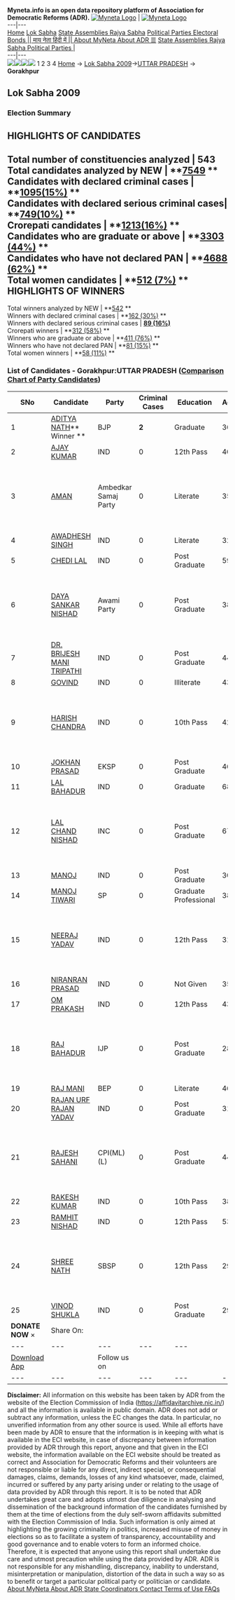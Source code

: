 **Myneta.info is an open data repository platform of Association for Democratic Reforms (ADR).**
[![Myneta Logo](https://www.myneta.info/lib/img/myneta-logo.png)](https://www.myneta.info/) | [![Myneta Logo](https://www.myneta.info/lib/img/adr-logo.png)](https://adrindia.org)  
---|---  
[Home](https://www.myneta.info/) [Lok Sabha](https://www.myneta.info/#ls "Lok Sabha") [ State Assemblies ](https://www.myneta.info/#sa "State Assemblies") [Rajya Sabha](https://www.myneta.info/#rs "Rajya Sabha") [Political Parties ](https://www.myneta.info/party "Political Parties") [ Electoral Bonds ](https://www.myneta.info/electoral_bonds "Electoral Bonds") [ || माय नेता हिंदी में || ](https://translate.google.co.in/translate?prev=hp&hl=en&js=y&u=www.myneta.info&sl=en&tl=hi&history_state0=) [ About MyNeta ](https://adrindia.org/content/about-myneta) [ About ADR ](https://adrindia.org/about-adr/who-we-are) [☰](javascript:void\(0\))
[ State Assemblies ](https://www.myneta.info/#sa "State Assemblies") [ Rajya Sabha ](https://www.myneta.info/#rs "Rajya Sabha") [ Political Parties ](https://www.myneta.info/party "Political Parties")
|   
---|---  
![](https://www.myneta.info/lib/img/banner/banner-1.png)![](https://www.myneta.info/lib/img/banner/banner-2.png)![](https://www.myneta.info/lib/img/banner/banner-3.png)![](https://www.myneta.info/lib/img/banner/banner-4.png)
1  2  3  4 
[Home](https://www.myneta.info/) → [Lok Sabha 2009](https://www.myneta.info/ls2009/)→[UTTAR PRADESH](https://www.myneta.info/ls2009/index.php?action=show_constituencies&state_id=24) → **Gorakhpur**
### 
## Lok Sabha 2009
###  Election Summary 
HIGHLIGHTS OF CANDIDATES  
---  
Total number of constituencies analyzed |  543   
Total candidates analyzed by NEW | **[7549](https://www.myneta.info/ls2009/index.php?action=summary&subAction=candidates_analyzed&sort=candidate#summary) **  
Candidates with declared criminal cases | **[1095(15%)](https://www.myneta.info/ls2009/index.php?action=summary&subAction=crime&sort=candidate#summary) **  
Candidates with declared serious criminal cases| **[749(10%)](https://www.myneta.info/ls2009/index.php?action=summary&subAction=serious_crime&sort=candidate#summary) **  
Crorepati candidates | **[1213(16%)](https://www.myneta.info/ls2009/index.php?action=summary&subAction=crorepati&sort=candidate#summary) **  
Candidates who are graduate or above | **[3303 (44%)](https://www.myneta.info/ls2009/index.php?action=summary&subAction=education&sort=candidate#summary) **  
Candidates who have not declared PAN | **[4688 (62%)](https://www.myneta.info/ls2009/index.php?action=summary&subAction=without_pan&sort=candidate#summary) **  
Total women candidates | **[512 (7%)](https://www.myneta.info/ls2009/index.php?action=summary&subAction=women_candidate&sort=candidate#summary) **  
HIGHLIGHTS OF WINNERS  
---  
Total winners analyzed by NEW | **[542](https://www.myneta.info/ls2009/index.php?action=summary&subAction=winner_analyzed&sort=candidate#summary) **  
Winners with declared criminal cases | **[162 (30%)](https://www.myneta.info/ls2009/index.php?action=summary&subAction=winner_crime&sort=candidate#summary) **  
Winners with declared serious criminal cases | **[89 (16%)](https://www.myneta.info/ls2009/index.php?action=summary&subAction=winner_serious_crime&sort=candidate#summary)**  
Crorepati winners | **[312 (58%)](https://www.myneta.info/ls2009/index.php?action=summary&subAction=winner_crorepati&sort=candidate#summary) **  
Winners who are graduate or above | **[411 (76%)](https://www.myneta.info/ls2009/index.php?action=summary&subAction=winner_education&sort=candidate#summary) **  
Winners who have not declared PAN | **[81 (15%)](https://www.myneta.info/ls2009/index.php?action=summary&subAction=winner_without_pan&sort=candidate#summary) **  
Total women winners | **[58 (11%)](https://www.myneta.info/ls2009/index.php?action=summary&subAction=winner_women&sort=candidate#summary) **  
### List of Candidates - Gorakhpur:UTTAR PRADESH ([Comparison Chart of Party Candidates](https://www.myneta.info/ls2009/comparisonchart.php?constituency_id=91))
SNo | Candidate| Party| Criminal Cases| Education| Age| Total Assets| Liabilities  
---|---|---|---|---|---|---|---  
1  | [ADITYA NATH](https://www.myneta.info/ls2009/candidate.php?candidate_id=1202)** Winner ** | BJP | **2** | Graduate| 36 | Rs 21,82,212 ~ 21 Lacs+ | Rs 0 ~   
2  | [AJAY KUMAR](https://www.myneta.info/ls2009/candidate.php?candidate_id=1203) | IND | 0 | 12th Pass| 40 | Rs 45,600 ~ 45 Thou+ | Rs 0 ~   
3  | [AMAN](https://www.myneta.info/ls2009/candidate.php?candidate_id=1204) | Ambedkar Samaj Party | 0 | Literate| 35 | ![](https://myneta.info/image_v2.php?myneta_folder=ls2009&candidate_id=1204&col=ta) | ![](https://myneta.info/image_v2.php?myneta_folder=ls2009&candidate_id=1204&col=lia)  
4  | [AWADHESH SINGH](https://www.myneta.info/ls2009/candidate.php?candidate_id=1205) | IND | 0 | Literate| 32 | Rs 31,15,000 ~ 31 Lacs+ | Rs 32,000 ~ 32 Thou+  
5  | [CHEDI LAL](https://www.myneta.info/ls2009/candidate.php?candidate_id=1207) | IND | 0 | Post Graduate| 59 | Rs 16,84,463 ~ 16 Lacs+ | Rs 0 ~   
6  | [DAYA SANKAR NISHAD](https://www.myneta.info/ls2009/candidate.php?candidate_id=1208) | Awami Party | 0 | Post Graduate| 38 | ![](https://myneta.info/image_v2.php?myneta_folder=ls2009&candidate_id=1208&col=ta) | ![](https://myneta.info/image_v2.php?myneta_folder=ls2009&candidate_id=1208&col=lia)  
7  | [DR. BRIJESH MANI TRIPATHI](https://www.myneta.info/ls2009/candidate.php?candidate_id=1206) | IND | 0 | Post Graduate| 44 | Rs 15,34,940 ~ 15 Lacs+ | Rs 50,000 ~ 50 Thou+  
8  | [GOVIND](https://www.myneta.info/ls2009/candidate.php?candidate_id=1209) | IND | 0 | Illiterate| 43 | Rs 42,02,000 ~ 42 Lacs+ | Rs 0 ~   
9  | [HARISH CHANDRA](https://www.myneta.info/ls2009/candidate.php?candidate_id=1210) | IND | 0 | 10th Pass| 42 | ![](https://myneta.info/image_v2.php?myneta_folder=ls2009&candidate_id=1210&col=ta) | ![](https://myneta.info/image_v2.php?myneta_folder=ls2009&candidate_id=1210&col=lia)  
10  | [JOKHAN PRASAD](https://www.myneta.info/ls2009/candidate.php?candidate_id=1211) | EKSP | 0 | Post Graduate| 46 | Rs 10,01,806 ~ 10 Lacs+ | Rs 46,000 ~ 46 Thou+  
11  | [LAL BAHADUR](https://www.myneta.info/ls2009/candidate.php?candidate_id=1212) | IND | 0 | Graduate| 68 | Rs 8,25,500 ~ 8 Lacs+ | Rs 0 ~   
12  | [LAL CHAND NISHAD](https://www.myneta.info/ls2009/candidate.php?candidate_id=1213) | INC | 0 | Post Graduate| 67 | ![](https://myneta.info/image_v2.php?myneta_folder=ls2009&candidate_id=1213&col=ta) | ![](https://myneta.info/image_v2.php?myneta_folder=ls2009&candidate_id=1213&col=lia)  
13  | [MANOJ](https://www.myneta.info/ls2009/candidate.php?candidate_id=1214) | IND | 0 | Post Graduate| 30 | Rs 4,64,88,626 ~ 4 Crore+ | Rs 37,09,444 ~ 37 Lacs+  
14  | [MANOJ TIWARI](https://www.myneta.info/ls2009/candidate.php?candidate_id=1215) | SP | 0 | Graduate Professional| 38 | Rs 5,01,58,691 ~ 5 Crore+ | Rs 38,09,444 ~ 38 Lacs+  
15  | [NEERAJ YADAV](https://www.myneta.info/ls2009/candidate.php?candidate_id=1217) | IND | 0 | 12th Pass| 31 | ![](https://myneta.info/image_v2.php?myneta_folder=ls2009&candidate_id=1217&col=ta) | ![](https://myneta.info/image_v2.php?myneta_folder=ls2009&candidate_id=1217&col=lia)  
16  | [NIRANRAN PRASAD](https://www.myneta.info/ls2009/candidate.php?candidate_id=1218) | IND | 0 | Not Given| 35 | Rs 40,000 ~ 40 Thou+ | Rs 0 ~   
17  | [OM PRAKASH](https://www.myneta.info/ls2009/candidate.php?candidate_id=1219) | IND | 0 | 12th Pass| 43 | Rs 18,10,000 ~ 18 Lacs+ | Rs 0 ~   
18  | [RAJ BAHADUR](https://www.myneta.info/ls2009/candidate.php?candidate_id=1221) | IJP | 0 | Post Graduate| 28 | ![](https://myneta.info/image_v2.php?myneta_folder=ls2009&candidate_id=1221&col=ta) | ![](https://myneta.info/image_v2.php?myneta_folder=ls2009&candidate_id=1221&col=lia)  
19  | [RAJ MANI](https://www.myneta.info/ls2009/candidate.php?candidate_id=1223) | BEP | 0 | Literate| 46 | Rs 20,000 ~ 20 Thou+ | Rs 0 ~   
20  | [RAJAN URF RAJAN YADAV](https://www.myneta.info/ls2009/candidate.php?candidate_id=1220) | IND | 0 | Post Graduate| 31 | Rs 25,500 ~ 25 Thou+ | Rs 0 ~   
21  | [RAJESH SAHANI](https://www.myneta.info/ls2009/candidate.php?candidate_id=1222) | CPI(ML)(L) | 0 | Post Graduate| 44 | ![](https://myneta.info/image_v2.php?myneta_folder=ls2009&candidate_id=1222&col=ta) | ![](https://myneta.info/image_v2.php?myneta_folder=ls2009&candidate_id=1222&col=lia)  
22  | [RAKESH KUMAR](https://www.myneta.info/ls2009/candidate.php?candidate_id=1224) | IND | 0 | 10th Pass| 38 | Rs 22,20,000 ~ 22 Lacs+ | Rs 0 ~   
23  | [RAMHIT NISHAD](https://www.myneta.info/ls2009/candidate.php?candidate_id=1225) | IND | 0 | 12th Pass| 53 | Rs 5,05,000 ~ 5 Lacs+ | Rs 0 ~   
24  | [SHREE NATH](https://www.myneta.info/ls2009/candidate.php?candidate_id=1226) | SBSP | 0 | 12th Pass| 29 | ![](https://myneta.info/image_v2.php?myneta_folder=ls2009&candidate_id=1226&col=ta) | ![](https://myneta.info/image_v2.php?myneta_folder=ls2009&candidate_id=1226&col=lia)  
25  | [VINOD SHUKLA](https://www.myneta.info/ls2009/candidate.php?candidate_id=1228) | IND | 0 | Post Graduate| 29 | Rs 77,000 ~ 77 Thou+ | Rs 0 ~   
|  **DONATE NOW** × |  Share On:  | [](https://api.whatsapp.com/send?text=https%3A%2F%2Fmyneta.info%2Fpunjab2022%2Findex.php%3Faction%3Dshow_constituencies%26state_id%3D19) | [](https://www.facebook.com/sharer/sharer.php?u=https%3A%2F%2Fmyneta.info%2Fpunjab2022%2Findex.php%3Faction%3Dshow_constituencies%26state_id%3D19) | [](https://twitter.com/share?url=https%3A%2F%2Fmyneta.info%2Fpunjab2022%2Findex.php%3Faction%3Dshow_constituencies%26state_id%3D19)  
---|---|---|---|---  
| [ Download App ](https://play.google.com/store/apps/details?id=com.webrosoft.myneta1&pcampaignid=pcampaignidMKT-Other-global-all-co-prtnr-py-PartBadge-Mar2515-1) | [](https://play.google.com/store/apps/details?id=com.webrosoft.myneta1&pcampaignid=pcampaignidMKT-Other-global-all-co-prtnr-py-PartBadge-Mar2515-1) |  Follow us on  | [](https://www.facebook.com/adrindia.org/) | [](https://twitter.com/adrspeaks) | [](https://groups.google.com/g/national-election-watch?hl=en&pli=1) | [](https://www.instagram.com/adrspeaks/) | [](https://www.youtube.com/user/adrspeaks) | [](https://sharechat.com/profile/adrspeaks)  
---|---|---|---|---|---|---|---|---  
**Disclaimer:** All information on this website has been taken by ADR from the website of the Election Commission of India (https://affidavitarchive.nic.in/) and all the information is available in public domain. ADR does not add or subtract any information, unless the EC changes the data. In particular, no unverified information from any other source is used. While all efforts have been made by ADR to ensure that the information is in keeping with what is available in the ECI website, in case of discrepancy between information provided by ADR through this report, anyone and that given in the ECI website, the information available on the ECI website should be treated as correct and Association for Democratic Reforms and their volunteers are not responsible or liable for any direct, indirect special, or consequential damages, claims, demands, losses of any kind whatsoever, made, claimed, incurred or suffered by any party arising under or relating to the usage of data provided by ADR through this report. It is to be noted that ADR undertakes great care and adopts utmost due diligence in analysing and dissemination of the background information of the candidates furnished by them at the time of elections from the duly self-sworn affidavits submitted with the Election Commission of India. Such information is only aimed at highlighting the growing criminality in politics, increased misuse of money in elections so as to facilitate a system of transparency, accountability and good governance and to enable voters to form an informed choice. Therefore, it is expected that anyone using this report shall undertake due care and utmost precaution while using the data provided by ADR. ADR is not responsible for any mishandling, discrepancy, inability to understand, misinterpretation or manipulation, distortion of the data in such a way so as to benefit or target a particular political party or politician or candidate. 
[ About MyNeta ](https://adrindia.org/content/about-myneta) [ About ADR ](https://adrindia.org/about-adr/who-we-are) [ State Coordinators ](https://adrindia.org/about-adr/state-coordinators) [ Contact ](https://adrindia.org/contact-us) [ Terms of Use ](https://adrindia.org/content/adr-terms-use) [ FAQs ](https://adrindia.org/content/faqs)
